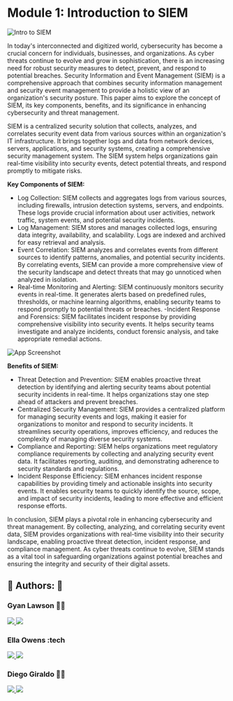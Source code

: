 
# Module 1: Introduction to SIEM





![Intro to SIEM](https://drive.google.com/uc?export=view&id=15uJMC6trtsr62762jeRzxg_c6JCUBFxm)







In today's interconnected and digitized world, cybersecurity has become a crucial concern for individuals, businesses, and organizations. As cyber threats continue to evolve and grow in sophistication, there is an increasing need for robust security measures to detect, prevent, and respond to potential breaches. Security Information and Event Management (SIEM) is a comprehensive approach that combines security information management and security event management to provide a holistic view of an organization's security posture. This paper aims to explore the concept of SIEM, its key components, benefits, and its significance in enhancing cybersecurity and threat management.

SIEM is a centralized security solution that collects, analyzes, and correlates security event data from various sources within an organization's IT infrastructure. It brings together logs and data from network devices, servers, applications, and security systems, creating a comprehensive security management system. The SIEM system helps organizations gain real-time visibility into security events, detect potential threats, and respond promptly to mitigate risks.


**Key Components of SIEM:**


- Log Collection: SIEM collects and aggregates logs from various sources, including firewalls, intrusion detection systems, servers, and endpoints. These logs provide crucial information about user activities, network traffic, system events, and potential security incidents.
- Log Management: SIEM stores and manages collected logs, ensuring data integrity, availability, and scalability. Logs are indexed and archived for easy retrieval and analysis.
- Event Correlation: SIEM analyzes and correlates events from different sources to identify patterns, anomalies, and potential security incidents. By correlating events, SIEM can provide a more comprehensive view of the security landscape and detect threats that may go unnoticed when analyzed in isolation.
- Real-time Monitoring and Alerting: SIEM continuously monitors security events in real-time. It generates alerts based on predefined rules, thresholds, or machine learning algorithms, enabling security teams to respond promptly to potential threats or breaches.
-Incident Response and Forensics: SIEM facilitates incident response by providing comprehensive visibility into security events. It helps security teams investigate and analyze incidents, conduct forensic analysis, and take appropriate remedial actions.



![App Screenshot](https://drive.google.com/uc?export=view&id=1tSnPku3O5HsdoTAu47_trlW7_8_6TJfA)





**Benefits of SIEM:**

- Threat Detection and Prevention: SIEM enables proactive threat detection by identifying and alerting security teams about potential security incidents in real-time. It helps organizations stay one step ahead of attackers and prevent breaches.
- Centralized Security Management: SIEM provides a centralized platform for managing security events and logs, making it easier for organizations to monitor and respond to security incidents. It streamlines security operations, improves efficiency, and reduces the complexity of managing diverse security systems.
- Compliance and Reporting: SIEM helps organizations meet regulatory compliance requirements by collecting and analyzing security event data. It facilitates reporting, auditing, and demonstrating adherence to security standards and regulations.
- Incident Response Efficiency: SIEM enhances incident response capabilities by providing timely and actionable insights into security events. It enables security teams to quickly identify the source, scope, and impact of security incidents, leading to more effective and efficient response efforts.

In conclusion, SIEM plays a pivotal role in enhancing cybersecurity and threat management. By collecting, analyzing, and correlating security event data, SIEM provides organizations with real-time visibility into their security landscape, enabling proactive threat detection, incident response, and compliance management. As cyber threats continue to evolve, SIEM stands as a vital tool in safeguarding organizations against potential breaches and ensuring the integrity and security of their digital assets.


## 🔗 Authors: 👐

### Gyan Lawson 👨‍💻

<p>
  <a href="https://www.linkedin.com/in/gyanlawson/">
    <img src="https://skillicons.dev/icons?i=linkedin" />
  </a>  
    <a href="https://github.com/gthedrifter">
    <img src="https://skillicons.dev/icons?i=github" />
  </a>
</p>


### Ella Owens :tech
<p>
  <a href="https://github.com/ellaowens">
    <img src="https://skillicons.dev/icons?i=linkedin" />
  </a>  
    <a href="https://github.com/ellaowens">
    <img src="https://skillicons.dev/icons?i=github" />
  </a>
</p>

### Diego Giraldo 👨‍💻
<p>
  <a href="https://www.linkedin.com/in/diego-giraldo-39438a214/">
    <img src="https://skillicons.dev/icons?i=linkedin" />
  </a>  
    <a href="https://github.com/dagiraldo3">
    <img src="https://skillicons.dev/icons?i=github" />
  </a>
</p>

